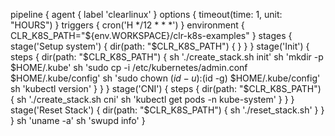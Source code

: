 pipeline {
	agent {
		label 'clearlinux'
	}
	options {
		timeout(time: 1, unit: "HOURS")
	}
	triggers {
		cron('H */12 * * *')
	}
	environment {
		CLR_K8S_PATH="${env.WORKSPACE}/clr-k8s-examples"
	}
	stages {
		stage('Setup system') {
				dir(path: "$CLR_K8S_PATH") {
				}
			}
		}
		stage('Init') {
			steps {
				dir(path: "$CLR_K8S_PATH") {
					sh './create_stack.sh init'
					sh 'mkdir -p $HOME/.kube'
					sh 'sudo cp -i /etc/kubernetes/admin.conf $HOME/.kube/config'
					sh 'sudo chown $(id -u):$(id -g) $HOME/.kube/config'
					sh 'kubectl version'
				}
			}
		}
		stage('CNI') {
			steps {
				dir(path: "$CLR_K8S_PATH") {
					sh './create_stack.sh cni'
					sh 'kubectl get pods -n kube-system'
				}
			}
		}
		stage('Reset Stack') {
				dir(path: "$CLR_K8S_PATH") {
					sh './reset_stack.sh'
				}
			}
	}
			sh 'uname -a'
			sh 'swupd info'
}
